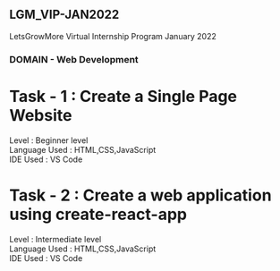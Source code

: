 ## LGM_VIP-JAN2022

LetsGrowMore Virtual Internship Program January 2022

### DOMAIN - Web Development 

# Task - 1 : Create a Single Page Website
Level         : Beginner level <br>
Language Used : HTML,CSS,JavaScript <br>
IDE Used      : VS Code

# Task - 2 :   Create a web application using create-react-app
Level         : Intermediate level <br>
Language Used : HTML,CSS,JavaScript <br>
IDE Used      : VS Code
